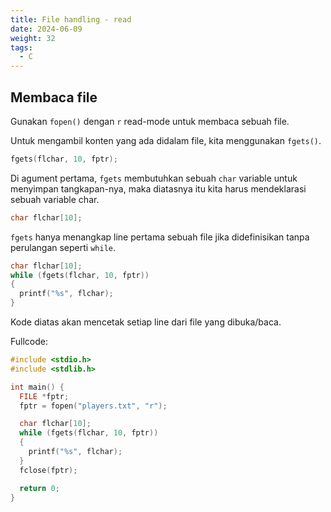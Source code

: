 ```yaml
---
title: File handling - read
date: 2024-06-09
weight: 32
tags:
  - C
---
```


## Membaca file

Gunakan `fopen()` dengan `r` read-mode untuk membaca sebuah file.

Untuk mengambil konten yang ada didalam file, kita menggunakan `fgets()`.

```c
fgets(flchar, 10, fptr);
```

Di agument pertama, `fgets` membutuhkan sebuah `char` variable untuk menyimpan tangkapan-nya, maka diatasnya itu kita harus mendeklarasi sebuah variable char.

```c
char flchar[10];
```

`fgets` hanya menangkap line pertama sebuah file jika didefinisikan tanpa perulangan seperti `while`.

```c
char flchar[10];
while (fgets(flchar, 10, fptr))
{
  printf("%s", flchar);
}
```

Kode diatas akan mencetak setiap line dari file yang dibuka/baca.

Fullcode:

```c
#include <stdio.h>
#include <stdlib.h>

int main() {
  FILE *fptr;
  fptr = fopen("players.txt", "r");

  char flchar[10];
  while (fgets(flchar, 10, fptr))
  {
    printf("%s", flchar);
  }
  fclose(fptr);

  return 0;
}
```
